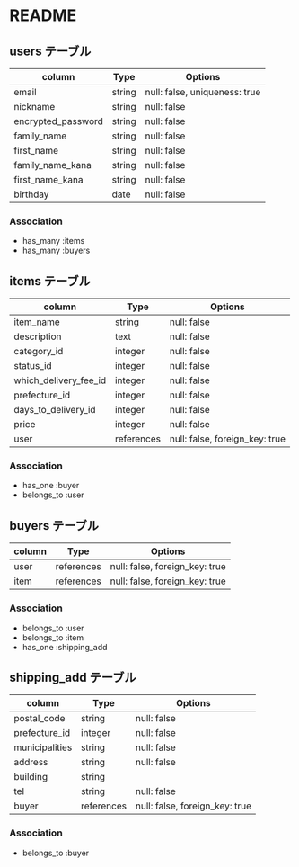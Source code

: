 # README

## users テーブル

| column             | Type    | Options                       |
| ------------------ | ------- | ----------------------------- |
| email              | string  | null: false, uniqueness: true |
| nickname           | string  | null: false                   |
| encrypted_password | string  | null: false                   |
| family_name        | string  | null: false                   |
| first_name         | string  | null: false                   |
| family_name_kana   | string  | null: false                   |
| first_name_kana    | string  | null: false                   |
| birthday           | date    | null: false                   |

### Association

- has_many :items
- has_many :buyers

## items テーブル

| column                | Type        | Options                        |
| --------------------- | ----------- | ------------------------------ |
| item_name             | string      | null: false                    |
| description           | text        | null: false                    |
| category_id           | integer     | null: false                    |
| status_id             | integer     | null: false                    |
| which_delivery_fee_id | integer     | null: false                    |
| prefecture_id         | integer     | null: false                    |
| days_to_delivery_id   | integer     | null: false                    |
| price                 | integer     | null: false                    |
| user                  | references  | null: false, foreign_key: true |

### Association

- has_one :buyer
- belongs_to :user

## buyers テーブル

| column             | Type        | Options                        |
| ------------------ | ----------- | ------------------------------ |
| user               | references  | null: false, foreign_key: true |
| item               | references  | null: false, foreign_key: true |

### Association

- belongs_to :user
- belongs_to :item
- has_one :shipping_add

## shipping_add テーブル

| column             | Type        | Options                        |
| ------------------ | ----------- | ------------------------------ |
| postal_code        | string      | null: false                    |
| prefecture_id      | integer     | null: false                    |
| municipalities     | string      | null: false                    |
| address            | string      | null: false                    |
| building           | string      |                                |
| tel                | string      | null: false                    |
| buyer              | references  | null: false, foreign_key: true |

### Association

- belongs_to :buyer